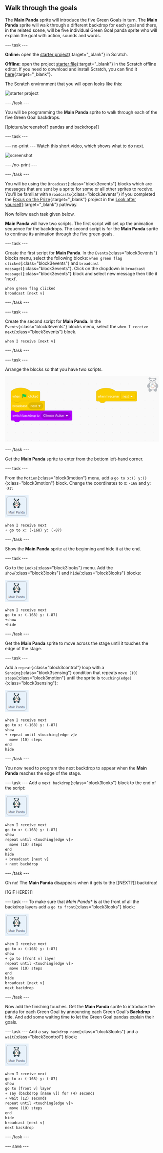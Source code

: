 ## Walk through the goals

The **Main Panda** sprite will introduce the five Green Goals in turn. The **Main Panda** sprite will walk through a different backdrop for each goal and there, in the related scene, will be five individual Green Goal panda sprite who will explain the goal with action, sounds and words.

--- task ---

**Online:** open the [starter project](http://rpf.io/p/en/projectName-on){:target="_blank"} in Scratch.

**Offline:** open the project [starter file](http://rpf.io/p/en/projectName-get){:target="_blank"} in the Scratch offline editor. If you need to download and install Scratch, you can find it [here](https://scratch.mit.edu/download){:target="_blank"}.

The Scratch environment that you will open looks like this:

![starter project](images/starter_project.png)

--- /task ---

You will be programming the **Main Panda** sprite to walk through each of the five Green Goal backdrops.

[[picture/screenshot? pandas and backdrops]]

--- task ---

--- no-print ---
Watch this short video, which shows what to do next.

![screenshot](images/NOTNAMEDYET.gif)

--- /no-print ---

--- /task ---

You will be using the `Broadcast`{:class="block3events"} blocks which are messages that are sent by a sprite for some or all other sprites to receive. You'll be familiar with `Broadcasts`{:class="block3events"} if you completed the [Focus on the Prize](https://learning-admin.raspberrypi.org/en/projects/focus-on-the-prize){:target="_blank"} project in the [Look after yourself](https://projects.raspberrypi.org/en/pathways/look-after-yourself){:target="_blank"} pathway.

Now follow each task given below.

**Main Panda** will have two scripts. The first script will set up the animation sequence for the backdrops. The second script is for the **Main Panda** sprite to continue its animation through the five green goals.

--- task ---

Create the first script for **Main Panda**. In the `Events`{:class="block3events"} blocks menu, select the following blocks: `when green flag clicked`{:class="block3events"} and `broadcast message1`{:class="block3events"}. Click on the dropdown in `broadcast message1`{:class="block3events"} block and select new message then title it 'next'.

```blocks3
when green flag clicked
broadcast [next v]
```

--- /task ---

--- task ---

Create the second script for **Main Panda**. In the `Events`{:class="block3events"} blocks menu, select the `when I receive next`{:class="block3events"} block.

```blocks3
when I receive [next v]
```
--- /task ---

--- task ---

Arrange the blocks so that you have two scripts. 

![screenshot of the two scripts side by side](images/broadcast-scripts.png)

--- /task ---

Get the **Main Panda** sprite to enter from the bottom left-hand corner.

--- task ---

From the `Motion`{:class="block3motion"} menu, add a `go to x:() y:()`{:class="block3motion"} block. Change the coordinates to x: `-168` and y: `-87`:

![image of the main Panda sprite](images/mainpanda-sprite.png)

```blocks3
when I receive next
+ go to x: (-168) y: (-87)
```

--- /task ---

Show the **Main Panda** sprite at the beginning and hide it at the end.

--- task ---

Go to the `Looks`{:class="block3looks"} menu. Add the `show`{:class="block3looks"} and `hide`{:class="block3looks"} blocks:

![image of the main Panda sprite](images/mainpanda-sprite.png)

```blocks3
when I receive next
go to x: (-168) y: (-87)
+show
+hide
```

--- /task ---

Get the **Main Panda** sprite to move across the stage until it touches the edge of the stage.

--- task ---

Add a `repeat`{:class="block3control"} loop with a `Sensing`{:class="block3sensing"} condition that repeats `move (10) steps`{:class="block3motion"} until the sprite is `touching(edge)`{:class="block3sensing"}:

![image of the main Panda sprite](images/mainpanda-sprite.png)

```blocks3
when I receive next
go to x: (-168) y: (-87)
show
+ repeat until <touching[edge v]>
  move (10) steps
end
hide
```

--- /task ---

You now need to program the next backdrop to appear when the **Main Panda** reaches the edge of the stage.

--- task ---
Add a `next backdrop`{:class="block3looks"} block to the end of the script:

![image of the main Panda sprite](images/mainpanda-sprite.png)

```blocks3
when I receive next
go to x: (-168) y: (-87)
show
repeat until <touching[edge v]>
  move (10) steps
end
hide
+ broadcast [next v]
+ next backdrop
```

--- /task ---

Oh no! The **Main Panda** disappears when it gets to the [[NEXT?]] backdrop!

[[GIF HERE?]]

--- task ---
To make sure that *Main Panda** is at the front of all the backdrop layers add a `go to front`{:class="block3looks"} block:

![image of the main Panda sprite](images/mainpanda-sprite.png)

```blocks3
when I receive next
go to x: (-168) y: (-87)
show
+ go to [front v] layer
repeat until <touching[edge v]>
  move (10) steps
end
hide
broadcast [next v]
next backdrop
```

--- /task ---

Now add the finishing touches. Get the **Main Panda** sprite to introduce the panda for each Green Goal by announcing each Green Goal's **Backdrop** title. And add some waiting time to let the Green Goal pandas explain their goals.

--- task ---
Add a `say backdrop name`{:class="block3looks"} and a `wait`{:class="block3control"} block:

![image of the main Panda sprite](images/mainpanda-sprite.png)

```blocks3
when I receive next
go to x: (-168) y: (-87)
show
go to [front v] layer
+ say (backdrop [name v]) for (4) seconds
+ wait (12) seconds
repeat until <touching[edge v]>
  move (10) steps
end
hide
broadcast [next v]
next backdrop
```

--- /task ---

--- save ---
